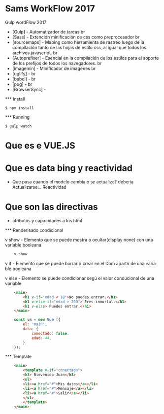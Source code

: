 ﻿# Sams WorkFlow 2017

Gulp wordFlow 2017

* [Gulp] - Automatizador de tareas
br
* [Sass] - Extención minificación de css como preprocesador
br
* [sourcemaps] - Maping como herramienta de rastreo luego de la compilación tanto de las hojas de estilo css, al igual que todos los archivos javascript.
br
* [Autoprefixer] - Esencial en la compilación de los estilos para el soporte de los prefijos de todos los navegadores.
br
* [imagemin] - Minificador de imagenes
br
* [uglify] -
br
* [babel] -
br
* [pug] -
br
* [BrowserSync] -


*** Install
```shell
$ npm install
```

*** Running
```shell
$ gulp watch
```


# Que es e VUE.JS
# Que es data bing y reactividad

  - Que pasa cuando el modelo cambia o se actualiza? deberia Actualizarse... Reactividad 

# Que son las directivas
   
   - atributos y capacidades a los html 

***  Renderisado condicional
 
v show
    - Elemento que se puede mostra o ocultar(display none) con una variable booleana
```javascript
    v-show
```
v if
    - Elemento que se puede borrar o crear en el Dom apartir de una varia ble booleana

v else
    - Elemento se puede condicionar segú el valor conducional de una variable
```html
    <main>
        <h1 v-if="edad < 18">No puedes entrar.</h1>
        <h1 v-else-if="edad > 200"> Eres inmortal.</h1>
        <h1 v-else> Puedes entrar.</h1>
    </main>
```
````javascript
    const vm = new Vue ({
        el: 'main',
        data: {
            conectado: false,
            edad: 44,
        }
    });
````
*** Template

```html
    <main>
        <template v-if="conectado">
        <h3> Bievenido Juan</h3>
        <ul>
        <li><a href="#">Mis datos</a></li>
        <li><a href="#">Mensaje</a></li>
        <li><a href="#">Salir</a></li>
        </ul>
        </template>
    </main>
```